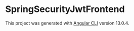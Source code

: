 # SpringSecurityJwtFrontend

This project was generated with [Angular CLI](https://github.com/angular/angular-cli) version 13.0.4.

